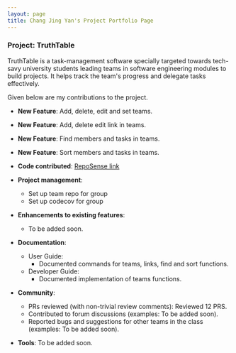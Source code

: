 ```yaml
---
layout: page
title: Chang Jing Yan's Project Portfolio Page
---
```


### Project: TruthTable

TruthTable is a task-management software specially targeted towards tech-savy university students leading teams in
software engineering modules to build projects. It helps track the team's progress and delegate tasks effectively.

Given below are my contributions to the project.

* **New Feature**: Add, delete, edit and set teams.

* **New Feature**: Add, delete edit link in teams.

* **New Feature**: Find members and tasks in teams.

* **New Feature**: Sort members and tasks in teams. 

* **Code contributed**: [RepoSense link](https://nus-cs2103-ay2223s1.github.io/tp-dashboard/?search=&sort=groupTitle&sortWithin=title&timeframe=commit&mergegroup=&groupSelect=groupByRepos&breakdown=true&checkedFileTypes=docs~functional-code~test-code~other&since=2022-09-16&tabOpen=true&tabType=authorship&tabAuthor=changjy44&tabRepo=AY2223S1-CS2103T-W13-4%2Ftp%5Bmaster%5D&authorshipIsMergeGroup=false&authorshipFileTypes=docs~functional-code~test-code&authorshipIsBinaryFileTypeChecked=false&authorshipIsIgnoredFilesChecked=false)

* **Project management**:
    * Set up team repo for group
    * Set up codecov for group


* **Enhancements to existing features**:
    * To be added soon.

* **Documentation**:
    * User Guide:
        * Documented commands for teams, links, find and sort functions. 
    * Developer Guide:
        * Documented implementation of teams functions.

* **Community**:
    * PRs reviewed (with non-trivial review comments): Reviewed 12 PRS.
    * Contributed to forum discussions (examples: To be added soon).
    * Reported bugs and suggestions for other teams in the class (examples: To be added soon).

* **Tools**:
  To be added soon.
